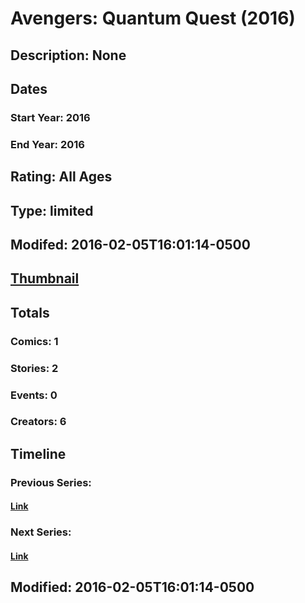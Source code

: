 # Avengers: Quantum Quest (2016)
## Description: None
## Dates
### Start Year: 2016
### End Year: 2016
## Rating: All Ages
## Type: limited
## Modifed: 2016-02-05T16:01:14-0500
## [Thumbnail](http://i.annihil.us/u/prod/marvel/i/mg/a/10/569575b5bda7f.jpg)
## Totals
### Comics: 1
### Stories: 2
### Events: 0
### Creators: 6
## Timeline
### Previous Series: 
#### [Link]()
### Next Series: 
#### [Link]()
## Modified: 2016-02-05T16:01:14-0500